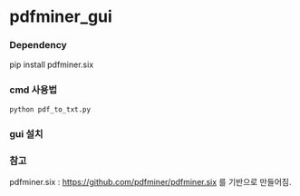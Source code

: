 # pdfminer_gui

###  Dependency 

pip install pdfminer.six


### cmd 사용법

``` python pdf_to_txt.py ```


### gui 설치






### 참고 

pdfminer.six  :  https://github.com/pdfminer/pdfminer.six  를 기반으로 만들어짐.


